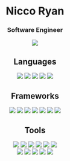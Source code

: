 <h1 align="center"> Nicco Ryan </h1>
<h3 align="center"> Software Engineer </h3>
<p align="center">
<img src = "https://github-readme-stats.vercel.app/api?username=niccoryan0&show_icons=true&theme=onedark">
</p>

<h2 align="center">Languages</h2>

<p align="center">
  <img src = "https://img.shields.io/badge/C%23%20-%23239120.svg?style=flat&logo=c%2B%2B&logoColor=white">
  <img src = "https://img.shields.io/badge/-JavaScript-eed718?style=flat&logo=javascript&logoColor=ffffff">
  <img src = "https://img.shields.io/badge/Python%20-%2314354C.svg?style=flat&logo=python&logoColor=ffffff">
  <img src = "https://img.shields.io/badge/-HTML5-E34F26?style=flat&logo=html5&logoColor=white"> 
  <img src = "https://img.shields.io/badge/-CSS3-1572B6?style=flat&logo=css3&logoColor=white">
</p>

<h2 align="center">Frameworks</h2>
<p align="center">
  <img src="https://img.shields.io/badge/dotnet-net%23239120.svg?style=flat&logo=dot-net&logoColor=00c8ff">
  <img src="https://img.shields.io/badge/-React-000000?style=flat&logo=react&logoColor=00c8ff">
  <img src="https://img.shields.io/badge/jQuery%20-%230769AD.svg?style=flat&logo=jquery&logoColor=00c8ff">
  <img src="https://img.shields.io/badge/Django%20-%23092E20.svg?style=flat&logo=django&logoColor=00c8ff">
  <img src="https://img.shields.io/badge/Bootstrap%20-%23563D7C.svg?style=flat&logo=bootstrap&logoColor=00c8ff">
  <img src="https://img.shields.io/badge/Material%20UI%20-%230081CB.svg?style=flat&logo=material-ui&logoColor=00c8ff">
  <img src="https://img.shields.io/badge/Xamarin%20Forms-%233498DB.svg?style=flat&logo=xamarin&logoColor=00c8ff">

</p>

<h2 align="center">Tools</h2>
<p align="center">
  <img src="https://img.shields.io/badge/-Express.js-787878?style=flat">
  <img src="https://img.shields.io/badge/-Node.js-3C873A?style=flat&logo=Node.js&logoColor=white">
  <img src="http://img.shields.io/badge/-Git-F1502F?style=flat&logo=git&logoColor=FFFFFF">
  <img src="http://img.shields.io/badge/-Github-000000?style=flat&logo=github&logoColor=FFFFFF">
  <img src="http://img.shields.io/badge/-VS%20Code-007ACC?style=flat&logo=visual%20studio%20code&logoColor=white">
  <img src="http://img.shields.io/badge/-Heroku-430098?style=flat&logo=heroku&logoColor=white">
  <br>
  <img src="https://img.shields.io/badge/Azure%20-%230072C6.svg?style=flat&logo=azure-devops&logoColor=00c8ff">
  <img src="https://img.shields.io/badge/Microsoft%20SQL%20Server-CC2927?style=flat&logo=microsoft-sql-server&logoColor=00c8ff">

  <img src="https://img.shields.io/badge/Postgres-%23316192.svg?style=flat&logo=postgresql&logoColor=00c8ff">
<!--   <img src="https://img.shields.io/badge/MongoDB-%234ea94b.svg?style=flat&logo=mongodb&logoColor=00c8ff"> -->
  <img src="https://img.shields.io/badge/Numpy%20-%23013243.svg?style=flat&logo=numpy&logoColor=white">
  <img src="https://img.shields.io/badge/Pandas%20-%23150458?style=flat&logo=pandas&logoColor=white">
</p>

